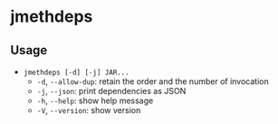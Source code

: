 # jmethdeps

## Usage

* `jmethdeps [-d] [-j] JAR...`
    * `-d`, `--allow-dup`: retain the order and the number of invocation
    * `-j`, `--json`: print dependencies as JSON
    * `-h`, `--help`: show help message
    * `-V`, `--version`: show version
